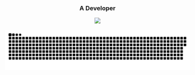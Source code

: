 
<h3 align="center">A Developer</h3>

<p align="center">
  <img width="600" src="https://cdn.dribbble.com/users/1162077/screenshots/3848914/programmer.gif">
</p>


<p align="center">
 <img width="1000" src="assets/github-snake.svg" alt="snake"/>
</p>
